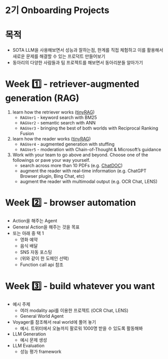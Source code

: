 # 2기 Onboarding Projects

# 목적
- SOTA LLM을 사용해보면서 성능과 잘하는점, 한계를 직접 체험하고 이를 활용해서 새로운 문제를 해결할 수 있는 프로덕트 만들어보기
- 동아리의 다양한 사람들과 팀 프로젝트를 해보면서 동아리분들 알아가기

# Week 1️⃣ - retriever-augmented generation (RAG)
1. learn how the retriever works ([tinyRAG](https://github.com/eubinecto/tinyRAG))
    - `RAGVer1` - keyword search with BM25 
    - `RAGVer2` - semantic search with ANN
    - `RAGVer3` - bringing the best of both worlds with Reciprocal Ranking Fusion
2. learn how the reader works ([tinyRAG](https://github.com/eubinecto/tinyRAG))
    - `RAGVer4` - augmented generation with stuffing
    - `RAGVer5` - moderation with Chain-of-Thought & Microsoft’s guidance
3. Work with your team to go above and beyond. Choose one of the followings or pave your way yourself.
    - search across more than 10 PDFs (e.g. [ChatDOC](https://chatdoc.com))
    - augment the reader with real-time information (e.g. ChatGPT Browser plugin,  Bing Chat, etc) 
    - augment the reader with multimodal output (e.g. OCR Chat, LENS)

    
# Week 2️⃣ - browser automation
- Action을 해주는 Agent
- General Action을 해주는 것을 목표
- 또는 아래 중 택 1
  - 영화 예약
  - 음식 배달
  - SNS 자동 포스팅 
  - (위와 같이 한 도메인 선택)
  - Function call api 참조


# Week 3️⃣ - build whatever you want
- 예시 주제
  - 여러 modality api를 이용한 프로젝트 (OCR Chat, LENS)
  - General World Agent
- Voyager를 참조해서 real world에 풀어 놓기
  - 예시. 트위터에서 오늘까지 팔로워 1000명 받을 수 있도록 활동해봐
- LLM Generation
  - 예시 문제 생성
- LLM Evaluation
  - 성능 평가 framework


